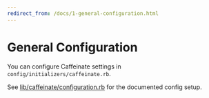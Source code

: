 ```yaml
---
redirect_from: /docs/1-general-configuration.html
---
```


# General Configuration

You can configure Caffeinate settings in `config/initializers/caffeinate.rb`.

See [lib/caffeinate/configuration.rb](../lib/caffeinate/configuration.rb) for the documented config setup.
